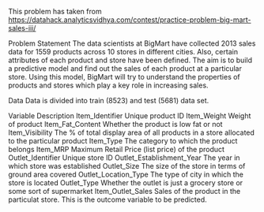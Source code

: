 This problem has taken from https://datahack.analyticsvidhya.com/contest/practice-problem-big-mart-sales-iii/

Problem Statement
The data scientists at BigMart have collected 2013 sales data for 1559 products across 10 stores in different cities. Also, certain attributes of each product and store have been defined. The aim is to build a predictive model and find out the sales of each product at a particular store.
Using this model, BigMart will try to understand the properties of products and stores which play a key role in increasing sales.
 
Data
Data is divided into train (8523) and test (5681) data set.


Variable                    Description
Item_Identifier             Unique product ID
Item_Weight                 Weight of product
Item_Fat_Content            Whether the product is low fat or not
Item_Visibility             The % of total display area of all products in a store allocated to the particular product
Item_Type                   The category to which the product belongs
Item_MRP                    Maximum Retail Price (list price) of the product
Outlet_Identifier           Unique store ID 
Outlet_Establishment_Year   The year in which store was established
Outlet_Size                 The size of the store in terms of ground area covered
Outlet_Location_Type        The type of city in which the store is located
Outlet_Type                 Whether the outlet is just a grocery store or some sort of supermarket
Item_Outlet_Sales           Sales of the product in the particulat store. This is the outcome variable to be predicted.

